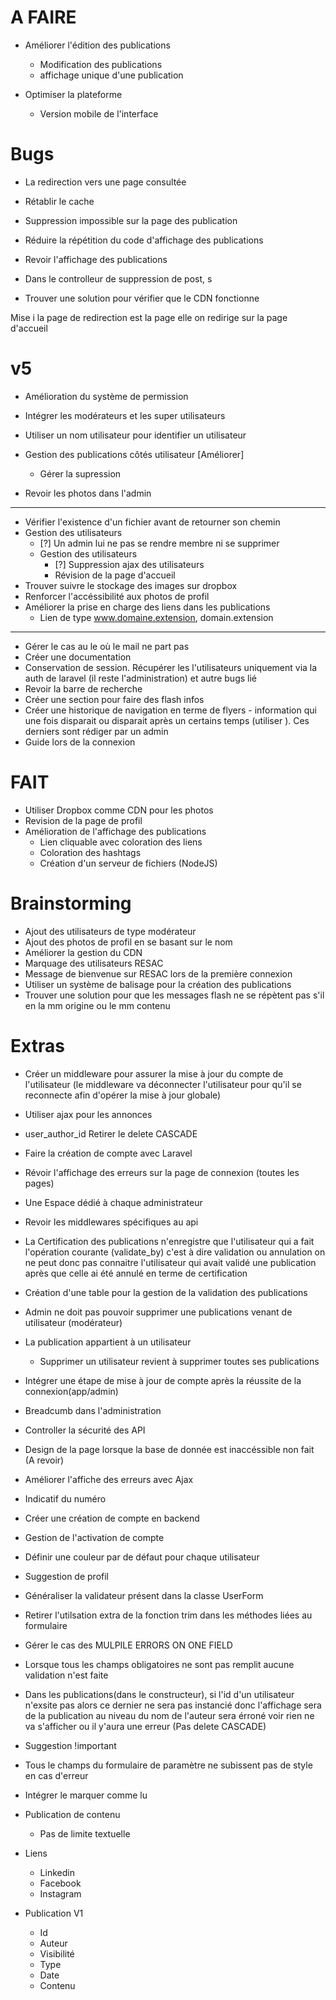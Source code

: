 # A FAIRE


- Améliorer l'édition des publications
  - Modification des publications
  - affichage unique d'une publication


- Optimiser la plateforme
  - Version mobile de l'interface

# Bugs
- La redirection vers une page consultée
- Rétablir le cache

- Suppression impossible sur la page des publication
- Réduire la répétition du code d'affichage des publications
- Revoir l'affichage des publications
- Dans le controlleur de suppression de post, s
- Trouver une solution pour vérifier que le CDN fonctionne


Mise i la page de redirection est la page elle on redirige sur la page d'accueil

# v5
- Amélioration du système de permission
- Intégrer les modérateurs et les super utilisateurs
- Utiliser un nom utilisateur pour identifier un utilisateur

- Gestion des publications côtés utilisateur [Améliorer]
  - Gérer la supression
- Revoir les photos dans l'admin
---
- Vérifier l'existence d'un fichier avant de retourner son chemin
- Gestion des utilisateurs
  - [?] Un admin lui ne pas se rendre membre ni se supprimer
  - Gestion des utilisateurs
    - [?] Suppression ajax des utilisateurs
    - Révision de la page d'accueil
- Trouver suivre le stockage des images sur dropbox
- Renforcer l'accéssibilité aux photos de profil
- Améliorer la prise en charge des liens dans les publications
  - Lien de type www.domaine.extension, domain.extension

---

- Gérer le cas au le où le mail ne part pas
- Créer une documentation
- Conservation de session. Récupérer les l'utilisateurs uniquement via la auth de laravel (il reste l'administration) et autre bugs lié
- Revoir la barre de recherche
- Créer une section pour faire des flash infos
- Créer une historique de navigation en terme de flyers - information qui une fois disparait ou disparait après un certains temps (utiliser ). Ces derniers sont rédiger par un admin
- Guide lors de la connexion

# FAIT
- Utiliser Dropbox comme CDN pour les photos
- Revision de la page de profil
- Amélioration de l'affichage des publications
  - Lien cliquable avec coloration des liens
  - Coloration des hashtags
  - Création d'un serveur de fichiers (NodeJS)


# Brainstorming
- Ajout des utilisateurs de type modérateur
- Ajout des photos de profil en se basant sur le nom
- Améliorer la gestion du CDN
- Marquage des utilisateurs RESAC
- Message de bienvenue sur RESAC lors de la première connexion
- Utiliser un système de balisage pour la création des publications
- Trouver une solution pour que les messages flash ne se répètent pas s'il en la mm origine ou le mm contenu

# Extras
- Créer un middleware pour assurer la mise à jour du compte de l'utilisateur (le middleware va déconnecter l'utilisateur pour qu'il se reconnecte afin d'opérer la mise à jour globale)
- Utiliser ajax pour les annonces
- user_author_id Retirer le delete CASCADE
- Faire la création de compte avec Laravel
- Révoir l'affichage des erreurs sur la page de connexion (toutes les pages)
- Une Espace dédié à chaque administrateur
- Revoir les middlewares spécifiques au api
- La Certification des publications n'enregistre que l'utilisateur qui a fait l'opération courante (validate_by) c'est à dire validation ou annulation on ne peut donc pas connaitre l'utilisateur qui avait validé une publication après que celle ai été annulé en terme de certification
- Création d'une table pour la gestion de la validation des publications
- Admin ne doit pas pouvoir supprimer une publications venant de utilisateur (modérateur)
- La publication appartient à un utilisateur
  - Supprimer un utilisateur revient à supprimer toutes ses publications
- Intégrer une étape de mise à jour de compte après la réussite de la connexion(app/admin)
- Breadcumb dans l'administration
- Controller la sécurité des API
- Design de la page lorsque la base de donnée est inaccéssible non fait (A revoir)
- Améliorer l'affiche des erreurs avec Ajax
- Indicatif du numéro
- Créer une création de compte en backend
- Gestion de l'activation de compte
- Définir une couleur par de défaut pour chaque utilisateur
- Suggestion de profil
- Généraliser la validateur présent dans la classe UserForm
- Retirer l'utilsation extra de la fonction trim dans les méthodes liées au formulaire
- Gérer le cas des MULPILE ERRORS ON ONE FIELD
- Lorsque tous les champs obligatoires ne sont pas remplit aucune validation n'est faite
- Dans les publications(dans le constructeur), si l'id d'un utilisateur n'exsite pas alors ce dernier ne sera pas instancié donc l'affichage sera de la publication au niveau du nom de l'auteur sera érroné voir rien ne va s'afficher ou il y'aura une erreur (Pas delete CASCADE)
- Suggestion !important
- Tous le champs du formulaire de paramètre ne subissent pas de style en cas d'erreur
- Intégrer le marquer comme lu
- Publication de contenu
  - Pas de limite textuelle

- Liens
  - Linkedin
  - Facebook
  - Instagram

- Publication V1
  - Id
  - Auteur
  - Visibilité
  - Type
  - Date
  - Contenu
